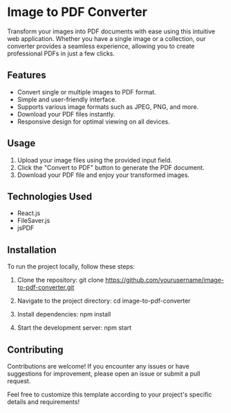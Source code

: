 # Image to PDF Converter

Transform your images into PDF documents with ease using this intuitive web application. Whether you have a single image or a collection, our converter provides a seamless experience, allowing you to create professional PDFs in just a few clicks.

## Features

- Convert single or multiple images to PDF format.
- Simple and user-friendly interface.
- Supports various image formats such as JPEG, PNG, and more.
- Download your PDF files instantly.
- Responsive design for optimal viewing on all devices.

## Usage

1. Upload your image files using the provided input field.
2. Click the "Convert to PDF" button to generate the PDF document.
3. Download your PDF file and enjoy your transformed images.

## Technologies Used

- React.js
- FileSaver.js
- jsPDF

## Installation

To run the project locally, follow these steps:

1. Clone the repository:
   git clone https://github.com/yourusername/image-to-pdf-converter.git

2. Navigate to the project directory:
   cd image-to-pdf-converter

3. Install dependencies:
   npm install

4. Start the development server:
   npm start

## Contributing

Contributions are welcome! If you encounter any issues or have suggestions for improvement, please open an issue or submit a pull request.

Feel free to customize this template according to your project's specific details and requirements!
